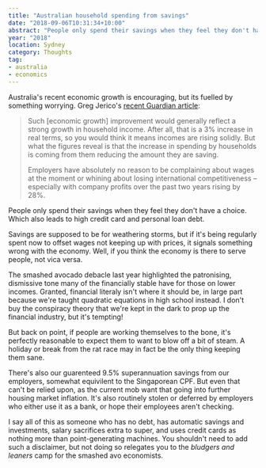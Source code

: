 ```yaml
---
title: "Australian household spending from savings"
date: "2018-09-06T10:31:34+10:00"
abstract: "People only spend their savings when they feel they don't have a choice."
year: "2018"
location: Sydney
category: Thoughts
tag:
- australia
- economics
---
```

Australia's recent economic growth is encouraging, but its fuelled by something worrying. Greg Jerico's [recent Guardian article]\:

> Such [economic growth] improvement would generally reflect a strong growth in household income. After all, that is a 3% increase in real terms, so you would think it means incomes are rising solidly. But what the figures reveal is that the increase in spending by households is coming from them reducing the amount they are saving.
> 
> Employers have absolutely no reason to be complaining about wages at the moment or whining about losing international competitiveness – especially with company profits over the past two years rising by 28%.

People only spend their savings when they feel they don't have a choice. Which also leads to high credit card and personal loan debt.

Savings are supposed to be for weathering storms, but if it's being regularly spent now to offset wages not keeping up with prices, it signals something wrong with the economy. Well, if you think the economy is there to serve people, not vica versa.

The smashed avocado debacle last year highlighted the patronising, dismissive tone many of the financially stable have for those on lower incomes. Granted, financial literaly isn't where it should be, in large part because we're taught quadratic equations in high school instead. I don't buy the conspiracy theory that we're kept in the dark to prop up the financial industry, but it's tempting!

But back on point, if people are working themselves to the bone, it's perfectly reasonable to expect them to want to blow off a bit of steam. A holiday or break from the rat race may in fact be the only thing keeping them sane.

There's also our guarenteed 9.5% superannuation savings from our employers, somewhat equivilent to the Singaporean CPF. But even that can't be relied upon, as the current mob want that going into further housing market inflation. It's also routinely stolen or deferred by employers who either use it as a bank, or hope their employees aren't checking.

I say all of this as someone who has no debt, has automatic savings and investments, salary sacrifices extra to super, and uses credit cards as nothing more than point-generating machines. You shouldn't need to add such a disclaimer, but not doing so relegates you to the *bludgers and leaners* camp for the smashed avo economists.

[recent Guardian article]: https://www.theguardian.com/business/grogonomics/2018/sep/06/we-cant-sustain-a-growing-economy-if-wages-dont-keep-up
